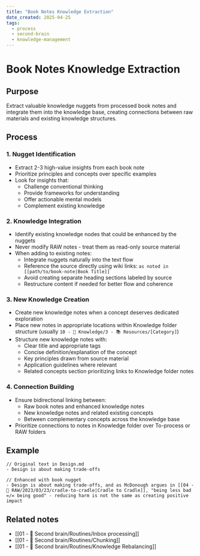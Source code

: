 ```yaml
---
title: "Book Notes Knowledge Extraction"
date_created: 2025-04-25
tags:
  - process
  - second-brain
  - knowledge-management
---
```


# Book Notes Knowledge Extraction

## Purpose
Extract valuable knowledge nuggets from processed book notes and integrate them into the knowledge base, creating connections between raw materials and existing knowledge structures.

## Process

### 1. Nugget Identification
- Extract 2-3 high-value insights from each book note
- Prioritize principles and concepts over specific examples
- Look for insights that:
  - Challenge conventional thinking
  - Provide frameworks for understanding
  - Offer actionable mental models
  - Complement existing knowledge

### 2. Knowledge Integration
- Identify existing knowledge nodes that could be enhanced by the nuggets
- Never modify RAW notes - treat them as read-only source material
- When adding to existing notes:
  - Integrate nuggets naturally into the text flow
  - Reference the source directly using wiki links: `as noted in [[path/to/book-note|Book Title]]`
  - Avoid creating separate heading sections labeled by source
  - Restructure content if needed for better flow and coherence

### 3. New Knowledge Creation
- Create new knowledge notes when a concept deserves dedicated exploration
- Place new notes in appropriate locations within Knowledge folder structure (usually `10 - 🧠 Knowledge/3 - 📚 Resources/[Category]`)
- Structure new knowledge notes with:
  - Clear title and appropriate tags
  - Concise definition/explanation of the concept
  - Key principles drawn from source material
  - Application guidelines where relevant
  - Related concepts section prioritizing links to Knowledge folder notes

### 4. Connection Building
- Ensure bidirectional linking between:
  - Raw book notes and enhanced knowledge notes
  - New knowledge notes and related existing concepts
  - Between complementary concepts across the knowledge base
- Prioritize connections to notes in Knowledge folder over To-process or RAW folders

## Example
```
// Original text in Design.md
- Design is about making trade-offs

// Enhanced with book nugget
- Design is about making trade-offs, and as McDonough argues in [[04 - 💽 RAW/2023/03/23/cradle-to-cradle|Cradle to Cradle]], "being less bad =/= being good" - reducing harm is not the same as creating positive impact
```

## Related notes
- [[01 - 🤖 Second brain/Routines/Inbox processing]]
- [[01 - 🤖 Second brain/Routines/Chunking]]
- [[01 - 🤖 Second brain/Routines/Knowledge Rebalancing]]